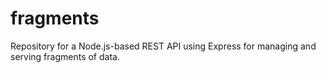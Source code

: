 # fragments
Repository for a Node.js-based REST API using Express for managing and serving fragments of data.
